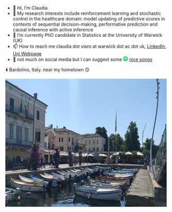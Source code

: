 - 👋 Hi, I’m Claudia
- 👀 My research interests include reinforcement learning and stochastic control in the healthcare domain: model updating of predictive scores in contexts of sequential decision-making, performative prediction and causal inference with active inference
- 🌱 I’m currently PhD candidate in Statistics at the University of Warwick (UK)
- 📫 How to reach me claudia dot viaro at warwick dot ac dot uk, [LinkedIn](https://www.linkedin.com/in/claudia-viaro/), [Uni Webpage](https://warwick.ac.uk/fac/sci/statistics/staff/research_students/viaro/)  
- :mobile_phone_off: not much on social media but I can suggest some <img width="15" height="15" src="https://github.com/claudia-viaro/claudia-viaro/blob/main/utils/Spotify.png"> [nice songs](https://open.spotify.com/user/1184070719?si=c14951380f314b45) <br />

:arrow_down: Bardolino, Italy. near my hometown :blush:
 
<img width="2000" height="400" src="https://github.com/claudia-viaro/claudia-viaro/blob/main/utils/IMG20220703104638__.jpg">

<!---
claudia-viaro/claudia-viaro is a ✨ special ✨ repository because its `README.md` (this file) appears on your GitHub profile.
You can click the Preview link to take a look at your changes.
--->
